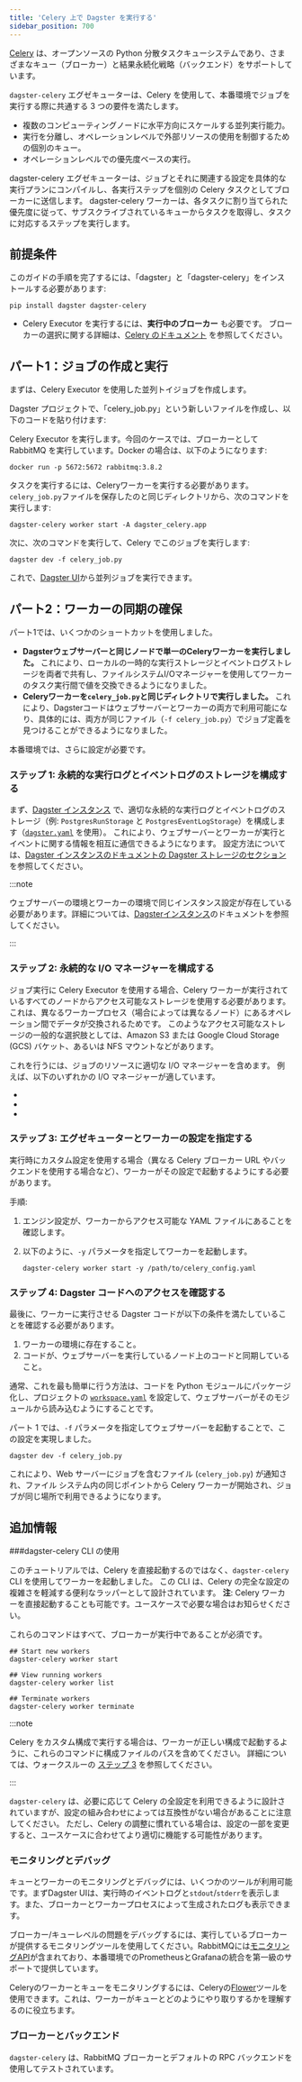 ```yaml
---
title: 'Celery 上で Dagster を実行する'
sidebar_position: 700
---
```


[Celery](https://docs.celeryq.dev/) は、オープンソースの Python 分散タスクキューシステムであり、さまざまなキュー（ブローカー）と結果永続化戦略（バックエンド）をサポートしています。

`dagster-celery` エグゼキューターは、Celery を使用して、本番環境でジョブを実行する際に共通する 3 つの要件を満たします。

- 複数のコンピューティングノードに水平方向にスケールする並列実行能力。
- 実行を分離し、オペレーションレベルで外部リソースの使用を制御するための個別のキュー。
- オペレーションレベルでの優先度ベースの実行。

dagster-celery エグゼキューターは、ジョブとそれに関連する設定を具体的な実行プランにコンパイルし、各実行ステップを個別の Celery タスクとしてブローカーに送信します。
dagster-celery ワーカーは、各タスクに割り当てられた優先度に従って、サブスクライブされているキューからタスクを取得し、タスクに対応するステップを実行します。

## 前提条件

このガイドの手順を完了するには、「dagster」と「dagster-celery」をインストールする必要があります:

```shell
pip install dagster dagster-celery
```

- Celery Executor を実行するには、**実行中のブローカー** も必要です。
ブローカーの選択に関する詳細は、[Celery のドキュメント](https://docs.celeryq.dev/en/stable/getting-started/first-steps-with-celery.html#choosing-a-broker) を参照してください。

## パート1：ジョブの作成と実行

まずは、Celery Executor を使用した並列トイジョブを作成します。

Dagster プロジェクトで、「celery_job.py」という新しいファイルを作成し、以下のコードを貼り付けます:

<CodeExample path="docs_snippets/docs_snippets/deploying/celery_job.py" />

Celery Executor を実行します。今回のケースでは、ブローカーとして RabbitMQ を実行しています。Docker の場合は、以下のようになります:

```shell
docker run -p 5672:5672 rabbitmq:3.8.2
```

タスクを実行するには、Celeryワーカーを実行する必要があります。
`celery_job.py`ファイルを保存したのと同じディレクトリから、次のコマンドを実行します:

```shell
dagster-celery worker start -A dagster_celery.app
```

次に、次のコマンドを実行して、Celery でこのジョブを実行します:

```shell
dagster dev -f celery_job.py
```

これで、[Dagster UI](/guides/operate/webserver)から並列ジョブを実行できます。

## パート2：ワーカーの同期の確保

パート1では、いくつかのショートカットを使用しました。

- **Dagsterウェブサーバーと同じノードで単一のCeleryワーカーを実行しました。**
これにより、ローカルの一時的な実行ストレージとイベントログストレージを両者で共有し、ファイルシステムI/Oマネージャーを使用してワーカーのタスク実行間で値を交換できるようになりました。
- **Celeryワーカーを`celery_job.py`と同じディレクトリで実行しました。**
これにより、Dagsterコードはウェブサーバーとワーカーの両方で利用可能になり、具体的には、両方が同じファイル（`-f celery_job.py`）でジョブ定義を見つけることができるようになりました。

本番環境では、さらに設定が必要です。

### ステップ 1: 永続的な実行ログとイベントログのストレージを構成する

まず、[Dagster インスタンス](/guides/deploy/dagster-instance-configuration) で、適切な永続的な実行ログとイベントログのストレージ（例: `PostgresRunStorage` と `PostgresEventLogStorage`）を構成します（[`dagster.yaml`](/guides/deploy/dagster-yaml) を使用）。
これにより、ウェブサーバーとワーカーが実行とイベントに関する情報を相互に通信できるようになります。
設定方法については、[Dagster インスタンスのドキュメントの Dagster ストレージのセクション](/guides/deploy/dagster-instance-configuration#dagster-storage) を参照してください。

:::note

ウェブサーバーの環境とワーカーの環境で同じインスタンス設定が存在している必要があります。詳細については、[Dagsterインスタンス](/guides/deploy/dagster-instance-configuration)のドキュメントを参照してください。

:::

### ステップ 2: 永続的な I/O マネージャーを構成する

ジョブ実行に Celery Executor を使用する場合、Celery ワーカーが実行されているすべてのノードからアクセス可能なストレージを使用する必要があります。
これは、異なるワーカープロセス（場合によっては異なるノード）にあるオペレーション間でデータが交換されるためです。
このようなアクセス可能なストレージの一般的な選択肢としては、Amazon S3 または Google Cloud Storage (GCS) バケット、あるいは NFS マウントなどがあります。

これを行うには、ジョブのリソースに適切な I/O マネージャーを含めます。
例えば、以下のいずれかの I/O マネージャーが適しています。

- <PyObject section="libraries" module="dagster_aws" object="s3.s3_pickle_io_manager" />
- <PyObject section="libraries" module="dagster_azure" object="adls2.adls2_pickle_io_manager" />
- <PyObject section="libraries" module="dagster_gcp" object="gcs_pickle_io_manager" />

### ステップ 3: エグゼキューターとワーカーの設定を指定する

実行時にカスタム設定を使用する場合（異なる Celery ブローカー URL やバックエンドを使用する場合など）、ワーカーがその設定で起動するようにする必要があります。

手順:

1. エンジン設定が、ワーカーからアクセス可能な YAML ファイルにあることを確認します。
2. 以下のように、`-y` パラメータを指定してワーカーを起動します。

   ```shell
   dagster-celery worker start -y /path/to/celery_config.yaml
   ```

### ステップ 4: Dagster コードへのアクセスを確認する

最後に、ワーカーに実行させる Dagster コードが以下の条件を満たしていることを確認する必要があります。

1. ワーカーの環境に存在すること。
2. コードが、ウェブサーバーを実行しているノード上のコードと同期していること。

通常、これを最も簡単に行う方法は、コードを Python モジュールにパッケージ化し、プロジェクトの [`workspace.yaml`](/guides/deploy/code-locations/workspace-yaml) を設定して、ウェブサーバーがそのモジュールから読み込むようにすることです。

パート 1 では、`-f` パラメータを指定してウェブサーバーを起動することで、この設定を実現しました。

```shell
dagster dev -f celery_job.py
```

これにより、Web サーバーにジョブを含むファイル (`celery_job.py`) が通知され、ファイル システム内の同じポイントから Celery ワーカーが開始され、ジョブが同じ場所で利用できるようになります。

## 追加情報

###dagster-celery CLI の使用

このチュートリアルでは、Celery を直接起動するのではなく、`dagster-celery` CLI を使用してワーカーを起動しました。
この CLI は、Celery の完全な設定の複雑さを軽減する便利なラッパーとして設計されています。
**注**: Celery ワーカーを直接起動することも可能です。ユースケースで必要な場合はお知らせください。

これらのコマンドはすべて、ブローカーが実行中であることが必須です。

```shell
## Start new workers
dagster-celery worker start

## View running workers
dagster-celery worker list

## Terminate workers
dagster-celery worker terminate
```

:::note

Celery をカスタム構成で実行する場合は、ワーカーが正しい構成で起動するように、これらのコマンドに構成ファイルのパスを含めてください。
詳細については、ウォークスルーの [ステップ 3](#step-3-supply-executor-and-worker-config) を参照してください。

:::

`dagster-celery` は、必要に応じて Celery の全設定を利用できるように設計されていますが、設定の組み合わせによっては互換性がない場合があることに注意してください。
ただし、Celery の調整に慣れている場合は、設定の一部を変更すると、ユースケースに合わせてより適切に機能する可能性があります。

### モニタリングとデバッグ

キューとワーカーのモニタリングとデバッグには、いくつかのツールが利用可能です。まずDagster UIは、実行時のイベントログと`stdout`/`stderr`を表示します。また、ブローカーとワーカープロセスによって生成されたログも表示できます。

ブローカー/キューレベルの問題をデバッグするには、実行しているブローカーが提供するモニタリングツールを使用してください。RabbitMQには[モニタリングAPI](https://www.rabbitmq.com/monitoring.html)が含まれており、本番環境でのPrometheusとGrafanaの統合を第一級のサポートで提供しています。

Celeryのワーカーとキューをモニタリングするには、Celeryの[Flower](https://flower.readthedocs.io/en/latest/)ツールを使用できます。これは、ワーカーがキューとどのようにやり取りするかを理解するのに役立ちます。

### ブローカーとバックエンド

`dagster-celery` は、RabbitMQ ブローカーとデフォルトの RPC バックエンドを使用してテストされています。

